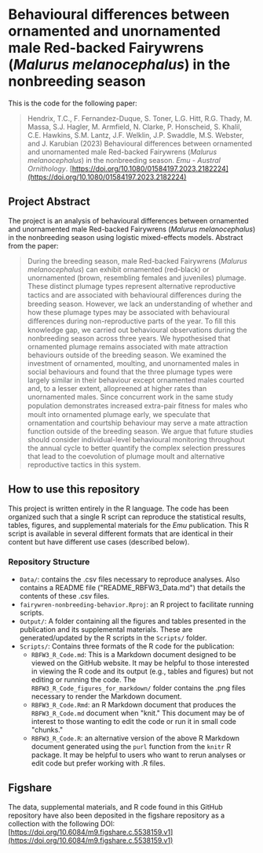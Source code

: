 # Behavioural differences between ornamented and unornamented male Red-backed Fairywrens (*Malurus melanocephalus*) in the nonbreeding season
 This is the code for the following paper: 
 
 >  Hendrix, T.C., F. Fernandez-Duque, S. Toner, L.G. Hitt, R.G. Thady, M. Massa, S.J. Hagler, M. Armfield, N. Clarke, P. Honscheid, S. Khalil, C.E. Hawkins, S.M. Lantz, J.F. Welklin, J.P. Swaddle, M.S. Webster, and J. Karubian (2023) Behavioural differences between ornamented and unornamented male Red-backed Fairywrens (*Malurus melanocephalus*) in the nonbreeding season. *Emu - Austral Ornithology*. [https://doi.org/10.1080/01584197.2023.2182224](https://doi.org/10.1080/01584197.2023.2182224)
 
 
## Project Abstract
The project is an analysis of behavioural differences between ornamented and unornamented male Red-backed Fairywrens (*Malurus melanocephalus*) in the nonbreeding season using logistic mixed-effects models. Abstract from the paper:

> During the breeding season, male Red-backed Fairywrens (*Malurus melanocephalus*) can exhibit ornamented (red-black) or unornamented (brown, resembling females and juveniles) plumage. These distinct plumage types represent alternative reproductive tactics and are associated with behavioural diﬀerences during the breeding season. However, we lack an understanding of whether and how these plumage types may be associated with behavioural diﬀerences during non-reproductive parts of the year. To ﬁll this knowledge gap, we carried out behavioural observations during the nonbreeding season across three years. We hypothesised that ornamented plumage remains associated with mate attraction behaviours outside of the breeding season. We examined the investment of ornamented, moulting, and unornamented males in social behaviours and found that the three plumage types were largely similar in their behaviour except ornamented males courted and, to a lesser extent, allopreened at higher rates than unornamented males. Since concurrent work in the same study population demonstrates increased extra-pair ﬁtness for males who moult into ornamented plumage early, we speculate that ornamentation and courtship behaviour may serve a mate attraction function outside of the breeding season. We argue that future studies should consider individual-level behavioural monitoring throughout the annual cycle to better quantify the complex selection pressures that lead to the coevolution of plumage moult and alternative reproductive tactics in this system.


## How to use this repository
This project is written entirely in the R language. The code has been organized such that a single R script can reproduce the statistical results, tables, figures, and supplemental materials for the *Emu* publication. This R script is available in several different formats that are identical in their content but have different use cases (described below). 

### Repository Structure

* `Data/`: contains the .csv files necessary to reproduce analyses. Also contains a README file ("README\_RBFW3_Data.md") that details the contents of these .csv files. 
* `fairywren-nonbreeding-behavior.Rproj`: an R project to facilitate running scripts. 
* `Output/`: A folder containing all the figures and tables presented in the publication and its supplemental materials. These are generated/updated by the R scripts in the `Scripts/` folder. 
* `Scripts/`: Contains three formats of the R code for the publication:
	+ `RBFW3_R_Code.md`: This is a Markdown document designed to be viewed on the GitHub website. It may be helpful to those interested in viewing the R code and its output (e.g., tables and figures) but not editing or running the code. The `RBFW3_R_Code_figures_for_markdown/` folder contains the .png files necessary to render the Markdown document.
	+ `RBFW3_R_Code.Rmd`: an R Markdown document that produces the `RBFW3_R_Code.md` document when "knit." This document may be of interest to those wanting to edit the code or run it in small code "chunks."
	+ `RBFW3_R_Code.R`: an alternative version of the above R Markdown document generated using the `purl` function from the `knitr` R package. It may be helpful to users who want to rerun analyses or edit code but prefer working with .R files.     


## Figshare 
The data, supplemental materials, and R code found in this GitHub repository have also been deposited in the figshare repository as a collection with the following DOI: [https://doi.org/10.6084/m9.figshare.c.5538159.v1](https://doi.org/10.6084/m9.figshare.c.5538159.v1)
